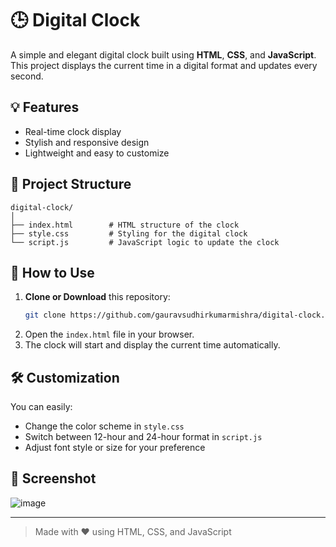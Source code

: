 # 🕒 Digital Clock

A simple and elegant digital clock built using **HTML**, **CSS**, and **JavaScript**. This project displays the current time in a digital format and updates every second.

## 💡 Features

- Real-time clock display
- Stylish and responsive design
- Lightweight and easy to customize

## 📁 Project Structure

```
digital-clock/
│
├── index.html        # HTML structure of the clock
├── style.css         # Styling for the digital clock
└── script.js         # JavaScript logic to update the clock
```

## 🚀 How to Use

1. **Clone or Download** this repository:
   ```bash
   git clone https://github.com/gauravsudhirkumarmishra/digital-clock.git
   ```
2. Open the `index.html` file in your browser.
3. The clock will start and display the current time automatically.

## 🛠️ Customization

You can easily:

- Change the color scheme in `style.css`
- Switch between 12-hour and 24-hour format in `script.js`
- Adjust font style or size for your preference

## 📸 Screenshot

![image](https://github.com/user-attachments/assets/d7d21e3c-a2ac-4fa7-9cd2-bcec25b1a25e)

---

> Made with ❤️ using HTML, CSS, and JavaScript
